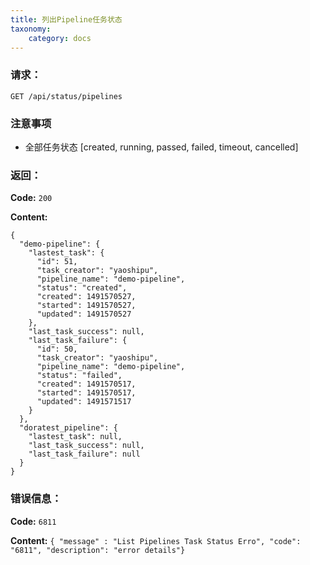 ```yaml
---
title: 列出Pipeline任务状态
taxonomy:
    category: docs
---
```


### 请求：

    GET /api/status/pipelines

### 注意事项

- 全部任务状态 [created, running, passed, failed, timeout, cancelled]

### 返回：

**Code:** `200`

**Content:** 

```
{
  "demo-pipeline": {
    "lastest_task": {
      "id": 51,
      "task_creator": "yaoshipu",
      "pipeline_name": "demo-pipeline",
      "status": "created",
      "created": 1491570527,
      "started": 1491570527,
      "updated": 1491570527
    },
    "last_task_success": null,
    "last_task_failure": {
      "id": 50,
      "task_creator": "yaoshipu",
      "pipeline_name": "demo-pipeline",
      "status": "failed",
      "created": 1491570517,
      "started": 1491570517,
      "updated": 1491571517
    }
  },
  "doratest_pipeline": {
    "lastest_task": null,
    "last_task_success": null,
    "last_task_failure": null
  }
}
```	

### 错误信息：

**Code:** `6811`

**Content:** `{ "message" : "List Pipelines Task Status Erro", "code": "6811", "description": "error details"}`
